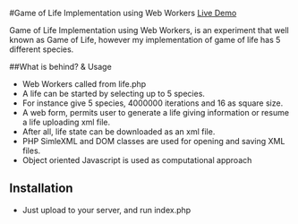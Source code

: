 #Game of Life Implementation using Web Workers
[Live Demo](http://mtkocak.net/midorilife/)

Game of Life Implementation using Web Workers, is an experiment that well known as Game of Life, however my implementation of game of life has 5 different species.

##What is behind? & Usage
* Web Workers called from life.php
* A life can be started by selecting up to 5 species.
* For instance give 5 species, 4000000 iterations and 16 as square size.
* A web form, permits user to generate a life giving information or resume a life uploading xml file.
* After all, life state can be downloaded as an xml file.
* PHP SimleXML and DOM classes are used for opening and saving XML files.
* Object oriented Javascript is used as computational approach

## Installation
* Just upload to your server, and run index.php